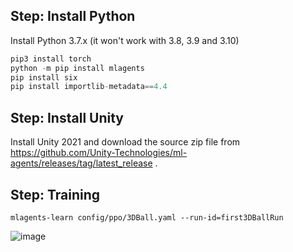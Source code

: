 
## Step: Install Python
Install Python 3.7.x (it won't work with 3.8, 3.9 and 3.10)

```python
pip3 install torch
python -m pip install mlagents
pip install six
pip install importlib-metadata==4.4
```

## Step: Install Unity
Install Unity 2021 and download the source zip file from https://github.com/Unity-Technologies/ml-agents/releases/tag/latest_release . 

## Step: Training
```
mlagents-learn config/ppo/3DBall.yaml --run-id=first3DBallRun
```

![image](https://github.com/hughiephan/DPL/assets/16631121/de5919d4-0a4f-425e-ad3c-f5a9b6fb9afe)
